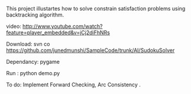This project illustartes how to solve constrain satisfaction problems using backtracking algorithm. 


video:
http://www.youtube.com/watch?feature=player_embedded&v=jCj2diFhNRs

Download:
svn co https://github.com/junedmunshi/SampleCode/trunk/AI/SudokuSolver


Dependancy:
pygame

Run :
python demo.py

To do:
Implement Forward Checking, Arc Consistency .

